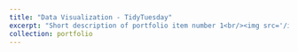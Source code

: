 ```yaml
---
title: "Data Visualization - TidyTuesday"
excerpt: "Short description of portfolio item number 1<br/><img src='/images/tt.png'>"
collection: portfolio
---
```




